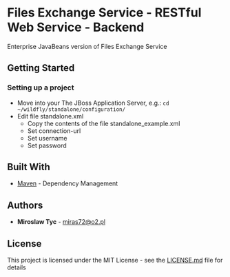 # Files Exchange Service - RESTful Web Service - Backend 

Enterprise JavaBeans version of Files Exchange Service 

## Getting Started

### Setting up a project

* Move into your The JBoss Application Server, e.g.: `cd ~/wildfly/standalone/configuration/`
* Edit file standalone.xml
    * Copy the contents of the file standalone_example.xml
    * Set connection-url
    * Set username
    * Set password

## Built With

* [Maven](https://maven.apache.org/) - Dependency Management

## Authors

* **Miroslaw Tyc** - <miras72@o2.pl>


## License

This project is licensed under the MIT License - see the [LICENSE.md](LICENSE.md) file for details
